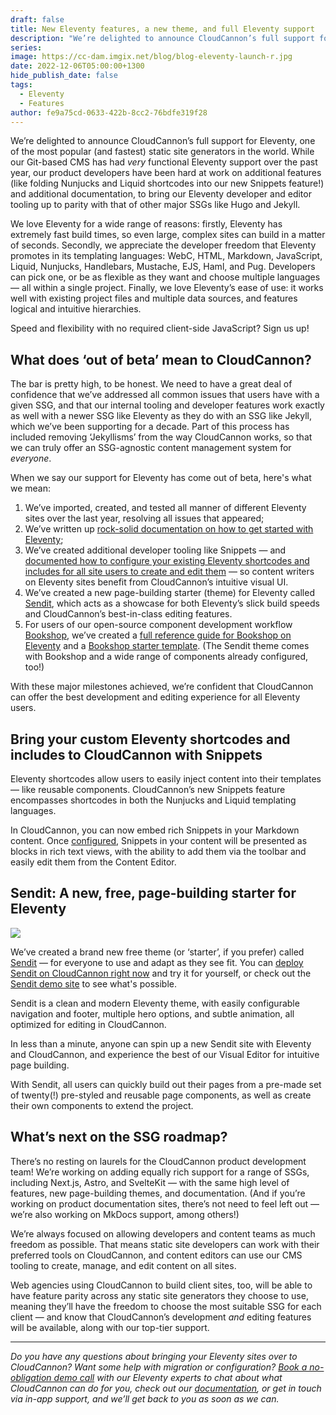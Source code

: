 ```yaml
---
draft: false
title: New Eleventy features, a new theme, and full Eleventy support
description: "We’re delighted to announce CloudCannon’s full support for Eleventy, one of the most popular (and fast) static site generators in the world. While our Git-based CMS has had very functional Eleventy support over the past year, our product developers have been hard at work on additional features for the SSG —\_like folding Nunjucks and Liquid shortcodes into our new Snippets feature!"
series:
image: https://cc-dam.imgix.net/blog/blog-eleventy-launch-r.jpg
date: 2022-12-06T05:00:00+1300
hide_publish_date: false
tags:
  - Eleventy
  - Features
author: fe9a75cd-0633-422b-8cc2-76bdfe319f28
---
```

We’re delighted to announce CloudCannon’s full support for Eleventy, one of the most popular (and fastest) static site generators in the world. While our Git-based CMS has had *very* functional Eleventy support over the past year, our product developers have been hard at work on additional features (like folding Nunjucks and Liquid shortcodes into our new Snippets feature\!) and additional documentation, to bring our Eleventy developer and editor tooling up to parity with that of other major SSGs like Hugo and Jekyll.

We love Eleventy for a wide range of reasons: firstly, Eleventy has extremely fast build times, so even large, complex sites can build in a matter of seconds. Secondly, we appreciate the developer freedom that Eleventy promotes in its templating languages: WebC, HTML, Markdown, JavaScript, Liquid, Nunjucks, Handlebars, Mustache, EJS, Haml, and Pug. Developers can pick one, or be as flexible as they want and choose multiple languages — all within a single project. Finally, we love Eleventy’s ease of use: it works well with existing project files and multiple data sources, and features logical and intuitive hierarchies.

Speed and flexibility with no required client-side JavaScript? Sign us up\!

## What does ‘out of beta’ mean to CloudCannon?

The bar is pretty high, to be honest. We need to have a great deal of confidence that we’ve addressed all common issues that users have with a given SSG, and that our internal tooling and developer features work exactly as well with a newer SSG like Eleventy as they do with an SSG like Jekyll, which we’ve been supporting for a decade. Part of this process has included removing ‘Jekyllisms’ from the way CloudCannon works, so that we can truly offer an SSG-agnostic content management system for *everyone*.

When we say our support for Eleventy has come out of beta, here's what we mean:

1. We’ve imported, created, and tested all manner of different Eleventy sites over the last year, resolving all issues that appeared;
2. We’ve written up [rock-solid documentation on how to get started with Eleventy](/tutorials/eleventy-cms---get-started-with-cloudcannon/);
3. We’ve created additional developer tooling like Snippets — and [documented how to configure your existing Eleventy shortcodes and includes for all site users to create and edit them](https://cloudcannon.com/documentation/articles/editing-with-eleventy-shortcodes/?ssg=Eleventy) — so content writers on Eleventy sites benefit from CloudCannon’s intuitive visual UI.
4. We’ve created a new page-building starter (theme) for Eleventy called [Sendit](https://cloudcannon.com/community/themes/sendit/), which acts as a showcase for both Eleventy’s slick build speeds and CloudCannon’s best-in-class editing features.&nbsp;
5. For users of our open-source component development workflow [Bookshop](https://github.com/CloudCannon/bookshop), we’ve created a [full reference guide for Bookshop on Eleventy](https://github.com/CloudCannon/bookshop/blob/main/guides/eleventy.adoc) and a [Bookshop starter template](https://github.com/CloudCannon/eleventy-bookshop-starter). (The Sendit theme comes with Bookshop and a wide range of components already configured, too\!)

With these major milestones achieved, we’re confident that CloudCannon can offer the best development and editing experience for all Eleventy users.

## Bring your custom Eleventy shortcodes and includes to CloudCannon with Snippets

Eleventy shortcodes allow users to easily inject content into their templates — like reusable components. CloudCannon’s new Snippets feature encompasses shortcodes in both the Nunjucks and Liquid templating languages.

In CloudCannon, you can now embed rich Snippets in your Markdown content. Once [configured](https://cloudcannon.com/documentation/articles/editing-with-eleventy-shortcodes/?ssg=Eleventy), Snippets in your content will be presented as blocks in rich text views, with the ability to add them via the toolbar and easily edit them from the Content Editor.

## Sendit: A new, free, page-building starter for Eleventy

![](https://cc-dam.imgix.net/blog/blog-eleventy-launch-sendit.jpg)

We’ve created a brand new free theme (or ‘starter’, if you prefer) called [Sendit](https://cloudcannon.com/community/themes/sendit/) — for everyone to use and adapt as they see fit. You can [deploy Sendit on CloudCannon right now](https://app.cloudcannon.com/register#sites/connect/github/CloudCannon/sendit-eleventy-template)&nbsp;and try it for yourself, or check out the [Sendit demo site](https://potent-ship.cloudvent.net/) to see what's possible.

Sendit is a clean and modern Eleventy theme, with easily configurable navigation and footer, multiple hero options, and subtle animation, all optimized for editing in CloudCannon.

In less than a minute, anyone can spin up a new Sendit site with Eleventy and CloudCannon, and experience the best of our Visual Editor for intuitive page building.

With Sendit, all users can quickly build out their pages from a pre-made set of twenty(\!) pre-styled and reusable page components, as well as create their own components to extend the project.

## What’s next on the SSG roadmap?

There’s no resting on laurels for the CloudCannon product development team\! We’re working on adding equally rich support for a range of SSGs, including Next.js, Astro, and SvelteKit — with the same high level of features, new page-building themes, and documentation. (And if you’re working on product documentation sites, there’s not need to feel left out — we’re also working on MkDocs support, among others\!)

We’re always focused on allowing developers and content teams as much freedom as possible. That means static site developers can work with their preferred tools on CloudCannon, and content editors can use our CMS tooling to create, manage, and edit content on all sites.

Web agencies using CloudCannon to build client sites, too, will be able to have feature parity across any static site generators they choose to use, meaning they’ll have the freedom to choose the most suitable SSG for each client — and know that CloudCannon’s development *and* editing features will be available, along with our top-tier support.

---

*Do you have any questions about bringing your Eleventy sites over to CloudCannon? Want some help with migration or configuration? [Book a no-obligation demo call](https://cloudcannon.com/book-a-demo/)&nbsp;with our Eleventy experts to chat about what CloudCannon can do for you, check out our&nbsp;[documentation](https://cloudcannon.com/documentation/?ssg=Eleventy), or get in touch via in-app support, and we’ll get back to you as soon as we can.*